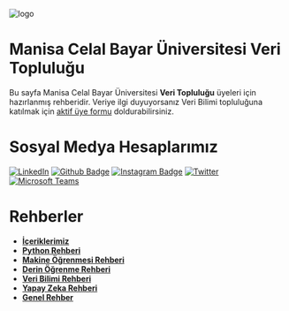 ![logo](https://i.hizliresim.com/e9305l2.jpg)
#       Manisa Celal Bayar Üniversitesi Veri Topluluğu #

Bu sayfa Manisa Celal Bayar Üniversitesi **Veri Topluluğu** üyeleri için hazırlanmış rehberidir.
Veriye ilgi duyuyorsanız Veri Bilimi topluluğuna katılmak için [aktif üye formu](
https://veri.mcbu.edu.tr/hesaplarimiz) doldurabilirsiniz.


# Sosyal Medya Hesaplarımız

[![LinkedIn](https://img.shields.io/badge/LinkedIn-%230077B5.svg?&style=flat-square&logo=linkedin&logoColor=white)](https://www.linkedin.com/company/verimcbu/)
[![Github Badge](https://img.shields.io/badge/-Github-000?style=quare&labelColor=000&logo=Github&logoColor=white&link=link)](https://github.com/MCBU-Veri-Toplulugu)
[![Instagram Badge](https://img.shields.io/badge/-Instagram-C13584?style=flat-quare&labelColor=C13584&logo=instagram&logoColor=white&link=link)](https://www.instagram.com/verimcbu/)    [![Twitter](https://img.shields.io/badge/Twitter-%231DA1F2.svg?&style=flat-square&logo=twitter&logoColor=white)](https://twitter.com/verimcbu)
[![Microsoft Teams](https://img.shields.io/badge/%20-Microsoft%20Teams-blue)](https://teams.microsoft.com/l/team/19%3a1CRwwN4CIxhszcmwMP21pOHAIIfz5NqqpnHvzTpdggI1%40thread.tacv2/conversations?groupId=43c41ff4-f472-4916-9b28-08e813dc9ed1&tenantId=e21375a3-27e8-43e1-9c27-82155d13eb80)


# Rehberler
* **[İçeriklerimiz](https://github.com/MCBU-Veri-Toplulugu/Veri-Bilimi-Rehberi/blob/main/%C4%B0%C3%A7eriklerimiz.md)**
* **[Python Rehberi](https://github.com/MCBU-Veri-Toplulugu/Veri-Bilimi-Rehberi/blob/main/Python.md)**
* **[Makine Öğrenmesi Rehberi](https://github.com/MCBU-Veri-Toplulugu/Veri-Bilimi-Rehberi/blob/main/Makine-%C3%96%C4%9Frenmesi.md)** 
* **[Derin Öğrenme Rehberi](https://github.com/MCBU-Veri-Toplulugu/Veri-Bilimi-Rehberi/blob/main/Derin-%C3%96%C4%9Frenme.md)**
* **[Veri Bilimi Rehberi](https://github.com/MCBU-Veri-Toplulugu/Veri-Bilimi-Rehberi/blob/main/Veri-Bilimi.md)**
* **[Yapay Zeka Rehberi](https://github.com/MCBU-Veri-Toplulugu/Veri-Bilimi-Rehberi/blob/main/Yapay-Zeka.md)**
* **[Genel Rehber](https://github.com/MCBU-Veri-Toplulugu/Veri-Bilimi-Rehberi/blob/main/Genel-Rehber.md)**
